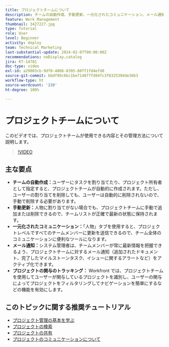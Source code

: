 ```yaml
---
title: プロジェクトチームについて
description: チームの自動作成、手動更新、一元化されたコミュニケーション、メール通知、プロジェクトの関与のトラッキングにより、Workfront でプロジェクトチームを効果的に管理し、効率的な共同作業を実現します。
feature: Work Management
thumbnail: 3427227.jpg
type: Tutorial
role: User
level: Beginner
activity: deploy
team: Technical Marketing
last-substantial-update: 2024-02-07T00:00:00Z
recommendations: noDisplay,catalog
jira: KT-14781
doc-type: video
exl-id: a29003cb-9df0-4806-8395-80ff1fd4efd8
source-git-commit: bbdf99c6bc1be714077fd94fc3f8325394de36b3
workflow-type: ht
source-wordcount: '220'
ht-degree: 100%

---
```


# プロジェクトチームについて

このビデオでは、プロジェクトチームが使用できる内容とその管理方法について説明します。

>[!VIDEO](https://video.tv.adobe.com/v/3427227/?quality=12&learn=on&enablevpops=1)

## 主な要点

* **チームの自動作成：**&#x200B;ユーザーにタスクを割り当てたり、プロジェクト所有者として指定すると、プロジェクトチームが自動的に作成されます。ただし、ユーザーの割り当てを削除しても、ユーザーは自動的に削除されないので、手動で削除する必要があります。
* **手動更新：**&#x200B;人物に割り当てがない場合でも、プロジェクトチームに手動で追加または削除できるので、チームリストが正確で最新の状態に保持されます。
* **一元化されたコミュニケーション：**「人物」タブを使用すると、プロジェクトレベルですべてのチームメンバーに更新を送信できるので、チーム全体のコミュニケーションに便利なツールになります。
* **メール通知：**&#x200B;システム管理者は、チームメンバーが常に最新情報を把握できるよう、プロジェクトチームに対するメール通知（追加されたドキュメント、完了したマイルストーンタスク、イシューに関するアラートなど）をアクティブ化できます。
* **プロジェクトの関与のトラッキング：** Workfront では、プロジェクトチームを使用してユーザーが関与しているプロジェクトを識別し、ユーザーの関与によってプロジェクトをフィルタリングしてナビゲーションを簡単にするなどの機能を有効にします。

## このトピックに関する推奨チュートリアル

* [プロジェクト管理の基本を学ぶ](/help/manage-work/projects/getting-started-manage-a-project.md)
* [プロジェクトの検索](/help/manage-work/projects/find-projects.md)
* [プロジェクトの共有](/help/manage-work/projects/share-a-project.md)
* [プロジェクトのコミュニケーションについて](/help/manage-work/projects/understand-project-communication.md)
